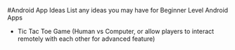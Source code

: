 #Android App Ideas
List any ideas you may have for Beginner Level Android Apps

-  Tic Tac Toe Game (Human vs Computer, or allow players to interact remotely with each other for advanced feature)